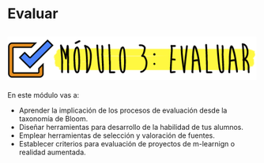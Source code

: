 # Evaluar


## ![](img/M3titulo.png)


En este módulo vas a:

*   Aprender la implicación de los procesos de evaluación desde la taxonomía de Bloom.
*   Diseñar herramientas para desarrollo de la habilidad de tus alumnos.
*   Emplear herramientas de selección y valoración de fuentes.
*   Establecer criterios para evaluación de proyectos de m-learnign o realidad aumentada.